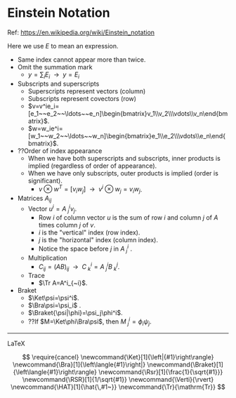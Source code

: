 # Einstein Notation

Ref: https://en.wikipedia.org/wiki/Einstein_notation

Here we use $E$ to mean an expression.

- Same index cannot appear more than twice.
- Omit the summation mark
  - $y=\sum_iE_i~~\rightarrow~~y=E_i$
- Subscripts and superscripts
  - Superscripts represent vectors (column)
  - Subscripts represent covectors (row)
  - $v=v^ie_i=[e_1~~e_2~~\ldots~~e_n]\begin{bmatrix}v_1\\v_2\\\vdots\\v_n\end{bmatrix}$.
  - $w=w_ie^i=[w_1~~w_2~~\ldots~~w_n]\begin{bmatrix}e_1\\e_2\\\vdots\\e_n\end{bmatrix}$.
- ??Order of index appearance
  - When we have both superscripts and subscripts, inner products is implied (regardless of order of appearance).
  - When we have only subscripts, outer products is implied (order is significant).
    - $v\otimes w^T=[v_iw_j]~~\rightarrow~~v^i\otimes w_j=v_iw_j$.
- Matrices $A_{ij}$
  - Vector $u^i=A^i_{~j}v_j$.
    - Row $i$ of column vector $u$ is the sum of row $i$ and column $j$ of $A$ times column $j$ of $v$.
    - $i$ is the "vertical" index (row index).
    - $j$ is the "horizontal" index (column index).
    - Notice the space before $j$ in $A^i_{~j}$ .
  - Multiplication
    - $C_{ij}=(AB)_{ij}~~\rightarrow~~C^i_{~k}=A^i_{~j}B^j_{~k}$.
  - Trace
    - $\Tr A=A^i_{~i}$​.
- Braket
  - $\Ket\psi=\psi^i$.
  - $\Bra\psi=\psi_i$ .
  - $\Braket{\psi|\phi}=\psi_j\phi^i$.
  - ??If $M=\Ket\phi\Bra\psi$, then $M^i_{~j}=\phi_i\psi_j$.

---

LaTeX

$$
\require{cancel}
\newcommand{\Ket}[1]{\left|{#1}\right\rangle}
\newcommand{\Bra}[1]{\left\langle{#1}\right|}
\newcommand{\Braket}[1]{\left\langle{#1}\right\rangle}
\newcommand{\Rsr}[1]{\frac{1}{\sqrt{#1}}}
\newcommand{\RSR}[1]{1/\sqrt{#1}}
\newcommand{\Verti}{\rvert}
\newcommand{\HAT}[1]{\hat{\,#1~}}
\newcommand{\Tr}{\mathrm{Tr}}
$$
